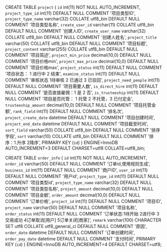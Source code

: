CREATE TABLE `project` (
  `id` int(11) NOT NULL AUTO_INCREMENT,
  `project_type_id` int(11) DEFAULT NULL COMMENT '项目类型ID',
  `project_type_name` varchar(32) COLLATE utf8_bin DEFAULT NULL COMMENT '项目类型名称',
  `create_user_id` varchar(11) COLLATE utf8_bin DEFAULT NULL COMMENT '创建人ID',
  `create_user_name` varchar(32) COLLATE utf8_bin DEFAULT NULL COMMENT '创建人姓名',
  `project_title` varchar(50) COLLATE utf8_bin DEFAULT NULL COMMENT '项目标题',
  `project_content` varchar(255) COLLATE utf8_bin DEFAULT NULL COMMENT '项目简述',
  `project_min_price` decimal(10,0) DEFAULT NULL COMMENT '项目价格min',
  `project_max_price` decimal(10,0) DEFAULT NULL COMMENT '项目价格max',
  `project_status` int(11) DEFAULT NULL COMMENT '项目状态： 1 进行中  2 结束',
  `examine_status` int(11) DEFAULT NULL COMMENT '审核状态 1待审核 2 已通过 3 已驳回',
  `project_need_people` int(11) DEFAULT NULL COMMENT '项目需要人数',
  `is_direct_hire` int(11) DEFAULT NULL COMMENT '是否直接雇佣：1 是 2 否',
  `is_trusteeship` int(11) DEFAULT NULL COMMENT '项目是否托管： 1 托管 2 不托管，3 已付定金',
  `trusteeship_amount` decimal(10,0) DEFAULT NULL COMMENT '项目托管金额',
  `rank_field` int(11) DEFAULT NULL COMMENT '排名次',
  `project_create_date` datetime DEFAULT NULL COMMENT '项目创建时间',
  `project_end_date` datetime DEFAULT NULL COMMENT '项目截至时间',
  `sort_field` varchar(50) COLLATE utf8_bin DEFAULT NULL COMMENT '排序字段',
  `sort` varchar(10) COLLATE utf8_bin DEFAULT NULL COMMENT '排序：1.升序 2降序',
  PRIMARY KEY (`id`)
) ENGINE=InnoDB AUTO_INCREMENT=3 DEFAULT CHARSET=utf8 COLLATE=utf8_bin;

CREATE TABLE `order_info` (
  `id` int(11) NOT NULL AUTO_INCREMENT,
  `order_id` varchar(50) DEFAULT NULL COMMENT '订单id,使用规则生成',
  `business_id` int(11) DEFAULT NULL COMMENT '商户ID',
  `user_id` int(11) DEFAULT NULL COMMENT '用户id',
  `project_type_id` int(11) DEFAULT NULL COMMENT '项目类型id',
  `project_type_name` varchar(32) DEFAULT NULL COMMENT '项目类型名称',
  `project_amount` decimal(10,0) DEFAULT NULL COMMENT '项目金额',
  `order_amount` decimal(10,0) DEFAULT NULL COMMENT '订单价格',
  `project_id` int(11) DEFAULT NULL COMMENT '项目ID',
  `project_name` varchar(50) DEFAULT NULL COMMENT '项目名称',
  `order_status` int(11) DEFAULT NULL COMMENT '订单状态:1待开始 2进行中 3交易成功 4订单取消[用户] 5订单关闭[商家]',
  `remark` varchar(100) CHARACTER SET utf8 COLLATE utf8_general_ci DEFAULT NULL COMMENT '原因',
  `order_date` datetime DEFAULT NULL COMMENT '订单创建时间',
  `order_pay_date` datetime DEFAULT NULL COMMENT '支付时间',
  PRIMARY KEY (`id`)
) ENGINE=InnoDB AUTO_INCREMENT=4 DEFAULT CHARSET=utf8;

